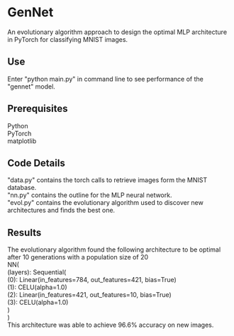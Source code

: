 # GenNet
An evolutionary algorithm approach to design the optimal MLP architecture in PyTorch for classifying MNIST images.

## Use
Enter "python main.py" in command line to see performance of the "gennet" model.

## Prerequisites
Python \
PyTorch \
matplotlib

## Code Details
"data.py" contains the torch calls to retrieve images form the MNIST database. \
"nn.py" contains the outline for the MLP neural network. \
"evol.py" contains the evolutionary algorithm used to discover new architectures and finds the best one.

## Results
The evolutionary algorithm found the following architecture to be optimal after 10 generations with a population size of 20 \
NN( \
  (layers): Sequential( \
    (0): Linear(in_features=784, out_features=421, bias=True) \
    (1): CELU(alpha=1.0) \
    (2): Linear(in_features=421, out_features=10, bias=True) \
    (3): CELU(alpha=1.0) \
  ) \
) \
This architecture was able to achieve 96.6% accuracy on new images.
